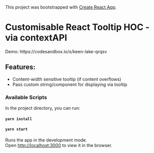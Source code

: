 This project was bootstrapped with [Create React App](https://github.com/facebook/create-react-app).

<h1>Customisable React Tooltip HOC - via contextAPI</h1>
Demo: https://codesandbox.io/s/keen-lake-qrqsv

## Features:
- Content-width sensitive tooltip (if content overflows)
- Pass custom string/component for displaying via tooltip

### Available Scripts

In the project directory, you can run:
#### `yarn install`
#### `yarn start`

Runs the app in the development mode.<br />
Open [http://localhost:3000](http://localhost:3000) to view it in the browser.

